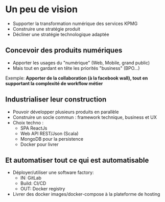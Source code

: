 # Un peu de vision 

- Supporter la transformation numérique des services KPMG
- Construire une stratégie produit
- Décliner une stratégie technologique adaptée 


## Concevoir des produits numériques

- Apporter les usages du "numérique" (Web, Mobile, grand public)
- Mais tout en gardant en tête les priorités "business" (BPO...)

Exemple: **Apporter de la collaboration (à la facebook wall), tout en supportant la complexité de workflow métier**


## Industrialiser leur construction

- Pouvoir développer plusieurs produits en parallèle
- Construire un socle commun : framework technique, business et UX
- Choix techno :
  * SPA ReactJs
  * Web API REST/Json (Scala)
  * MongoDB pour la persistence
  * Docker pour livrer


## Et automatiser tout ce qui est automatisable

- Déployer/utiliser une software factory: 
  * IN: GitLab
  * Build: CI/CD
  * OUT: Docker registry
- Livrer des docker images/docker-compose à la plateforme de hosting
